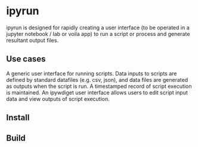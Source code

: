 # ipyrun

ipyrun is designed for rapidly creating a user interface (to be operated in a jupyter notebook / lab or voila app) to run a script or process and generate resultant output files. 


## Use cases

A generic user interface for running scripts.
Data inputs to scripts are defined by standard datafiles (e.g. csv, json), and data files are generated as outputs when the script is run.
A timestamped record of script execution is maintained.
An ipywdiget user interface allows users to edit script input data and view outputs of script execution.

## Install

## Build
